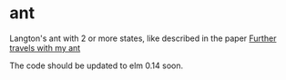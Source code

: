 ant
===

Langton's ant with 2 or more states, like described in the paper [Further travels with my ant](http://www.math.sunysb.edu/preprints/ims95-1.pdf)

The code should be updated to elm 0.14 soon.
